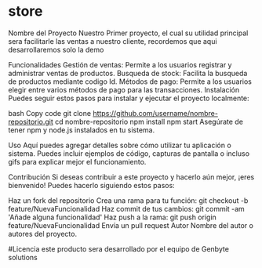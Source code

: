 # store
Nombre del Proyecto
Nuestro Primer proyecto, el cual su utilidad principal sera facilitarle las ventas a nuestro cliente, recordemos que aqui desarrollaremos solo la demo

Funcionalidades
Gestión de ventas: Permite a los usuarios registrar y administrar ventas de productos.
Busqueda de stock: Facilita la busqueda de productos mediante codigo Id.
Métodos de pago: Permite a los usuarios elegir entre varios métodos de pago para las transacciones.
Instalación
Puedes seguir estos pasos para instalar y ejecutar el proyecto localmente:

bash
Copy code
git clone https://github.com/username/nombre-repositorio.git
cd nombre-repositorio
npm install
npm start
Asegúrate de tener npm y node.js instalados en tu sistema.

Uso
Aquí puedes agregar detalles sobre cómo utilizar tu aplicación o sistema. Puedes incluir ejemplos de código, capturas de pantalla o incluso gifs para explicar mejor el funcionamiento.

Contribución
Si deseas contribuir a este proyecto y hacerlo aún mejor, ¡eres bienvenido! Puedes hacerlo siguiendo estos pasos:

Haz un fork del repositorio
Crea una rama para tu función: git checkout -b feature/NuevaFuncionalidad
Haz commit de tus cambios: git commit -am 'Añade alguna funcionalidad'
Haz push a la rama: git push origin feature/NuevaFuncionalidad
Envía un pull request
Autor
Nombre del autor o autores del proyecto.

#Licencia
este producto sera desarrollado por el equipo de Genbyte solutions
